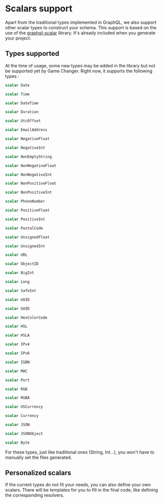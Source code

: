 # Scalars support 

Apart from the traditional types implemented in GraphQL, we also support other scalar types to construct your schema. This support is based on the use of the [graphql-scalar](https://github.com/Urigo/graphql-scalars) library. It's already included when you generate your project.

## Types supported

At the time of usage, some new types may be added in the library but not be supported yet by Game Changer. Right now, it supports the following types : 

``` graphql
scalar Date

scalar Time

scalar DateTime

scalar Duration

scalar UtcOffset

scalar EmailAddress

scalar NegativeFloat

scalar NegativeInt

scalar NonEmptyString

scalar NonNegativeFloat

scalar NonNegativeInt

scalar NonPositiveFloat

scalar NonPositiveInt

scalar PhoneNumber

scalar PositiveFloat

scalar PositiveInt

scalar PostalCode

scalar UnsignedFloat

scalar UnsignedInt

scalar URL

scalar ObjectID

scalar BigInt

scalar Long

scalar SafeInt

scalar UUID

scalar GUID

scalar HexColorCode

scalar HSL

scalar HSLA

scalar IPv4

scalar IPv6

scalar ISBN

scalar MAC

scalar Port

scalar RGB

scalar RGBA

scalar USCurrency

scalar Currency

scalar JSON

scalar JSONObject

scalar Byte
```

For these types, just like traditional ones (String, Int...), you won't have to manually set the files generated.

## Personalized scalars 

If the current types do not fit your needs, you can also define your own scalars. There will be templates for you to fill in the final code, like defining the corresponding resolvers.